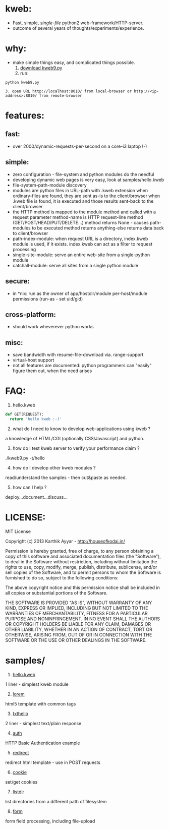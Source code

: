 kweb:
=====
  * Fast, simple, *single-file* python2 web-framework/HTTP-server.
  * outcome of several years of thoughts/experiments/experience.


why:
====
  * make simple things easy, and complicated things possible.
    1. [download kweb9.py](https://raw.github.com/houseofkodai/kweb/master/kweb9.py)
    2. run:
 ```
python kweb9.py
```
    3. open URL http://localhost:8010/ from local-browser or http://<ip-address>:8010/ from remote-browser


features:
=========

fast:
-----
  * over 2000/dynamic-requests-per-second on a core-i3 laptop !-)

simple:
-------
  * zero configuration - file-system and python modules do the needful
  * developing dynamic web pages is very easy, look at samples/hello.kweb
  * file-system-path-module discovery
  * modules are python files in URL-path with .kweb extension
    when ordinary-files are found, they are sent as-is to the client/browser
    when .kweb file is found, it is executed and those results sent-back to the client/browser
  * the HTTP method is mapped to the module method and called with a request parameter
    method-name is HTTP request-line method (GET/POST/HEAD/PUT/DELETE...)
    method returns None - causes path-modules to be executed
    method returns anything-else returns data back to client/browser
  * path-index-module:
    when request URL is a directory, index.kweb module is used, if it exists.
    index.kweb can act as a filter to request processing
  * single-site-module: serve an entire web-site from a single-python module
  * catchall-module: serve all sites from a single python module

secure:
-------
  * in *nix: run as the owner of app/hostdir/module
    per-host/module permissions (run-as - set uid/gid)

cross-platform:
---------------
  * should work wheverever python works

misc:
-----
  * save bandwidth with resume-file-download via. range-support
  * virtual-host support
  * not all features are documented:
    python programmers can "easily" figure them out, when the need arises


FAQ:
====
1. hello.kweb

```python
def GET(REQUEST):
  return 'hello kweb :-)'
```

2. what do I need to know to develop web-applications using kweb ?

  a knowledge of HTML/CGI (optionally CSS/Javascript) and python.

3. how do I test kweb server to verify your performance claim ?

  ./kweb9.py -t/hello

4. how do I develop other kweb modules ?

  read/understand the samples - then cut&paste as needed.

5. how can I help ?

  deploy...document...discuss...


LICENSE:
========

MIT License

Copyright (c) 2013 Karthik Ayyar - http://houseofkodai.in/

Permission is hereby granted, free of charge, to any person obtaining
a copy of this software and associated documentation files (the
"Software"), to deal in the Software without restriction, including
without limitation the rights to use, copy, modify, merge, publish,
distribute, sublicense, and/or sell copies of the Software, and to
permit persons to whom the Software is furnished to do so, subject to
the following conditions:

The above copyright notice and this permission notice shall be
included in all copies or substantial portions of the Software.

THE SOFTWARE IS PROVIDED "AS IS", WITHOUT WARRANTY OF ANY KIND,
EXPRESS OR IMPLIED, INCLUDING BUT NOT LIMITED TO THE WARRANTIES OF
MERCHANTABILITY, FITNESS FOR A PARTICULAR PURPOSE AND
NONINFRINGEMENT. IN NO EVENT SHALL THE AUTHORS OR COPYRIGHT HOLDERS BE
LIABLE FOR ANY CLAIM, DAMAGES OR OTHER LIABILITY, WHETHER IN AN ACTION
OF CONTRACT, TORT OR OTHERWISE, ARISING FROM, OUT OF OR IN CONNECTION
WITH THE SOFTWARE OR THE USE OR OTHER DEALINGS IN THE SOFTWARE.


samples/
========
1. [hello.kweb](https://github.com/houseofkodai/kweb/blob/master/samples/hello.kweb)

  1 liner - simplest kweb module

2. [lorem](https://github.com/houseofkodai/kweb/blob/master/samples/lorem.kweb)

  html5 template with common tags

3. [txthello](https://github.com/houseofkodai/kweb/blob/master/samples/txthello.kweb)

  2 liner - simplest text/plain response

4. [auth](https://github.com/houseofkodai/kweb/blob/master/samples/auth.kweb)

  HTTP Basic Authentication example

5. [redirect](https://github.com/houseofkodai/kweb/blob/master/samples/redirect.kweb)

  redirect html template - use in POST requests

6. [cookie](https://github.com/houseofkodai/kweb/blob/master/samples/cookie.kweb)

  set/get cookies

7. [listdir](https://github.com/houseofkodai/kweb/blob/master/samples/listdir.kweb)

  list directories from a different path of filesystem

8. [form](https://github.com/houseofkodai/kweb/blob/master/samples/form.kweb)

  form field processing, including file-upload

